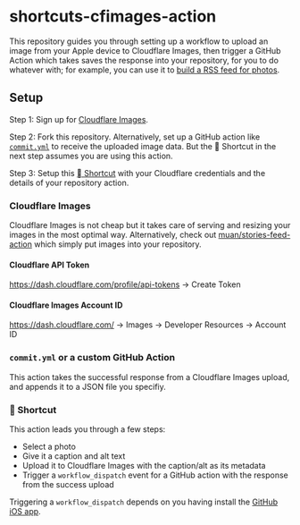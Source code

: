 # shortcuts-cfimages-action

This repository guides you through setting up a workflow to upload an image from your Apple device to Cloudflare Images, then trigger a GitHub Action which takes saves the response into your repository, for you to do whatever with; for example, you can use it to [build a RSS feed for photos](https://muan.co/photos.xml). 

## Setup

Step 1: Sign up for [Cloudflare Images](https://www.cloudflare.com/products/cloudflare-images/).

Step 2: Fork this repository. Alternatively, set up a GitHub action like [`commit.yml`](.github/workflows/commit.yml) to receive the uploaded image data. But the  Shortcut in the next step assumes you are using this action.

Step 3: Setup this [ Shortcut](https://www.icloud.com/shortcuts/accdd822b5c0461eaaf24c6219ed9699) with your Cloudflare credentials and the details of your repository action.

### Cloudflare Images

Cloudflare Images is not cheap but it takes care of serving and resizing your images in the most optimal way. Alternatively, check out [muan/stories-feed-action](https://github.com/muan/stories-feed-action) which simply put images into your repository.

#### **Cloudflare API Token**

https://dash.cloudflare.com/profile/api-tokens → Create Token

#### **Cloudflare Images Account ID**

https://dash.cloudflare.com/ → Images → Developer Resources → Account ID

### `commit.yml` or a custom GitHub Action

This action takes the successful response from a Cloudflare Images upload, and appends it to a JSON file you specifiy.

###  Shortcut

This action leads you through a few steps:

- Select a photo
- Give it a caption and alt text
- Upload it to Cloudflare Images with the caption/alt as its metadata
- Trigger a `workflow_dispatch` event for a GitHub action with the response from the success upload

Triggering a `workflow_dispatch` depends on you having install the [GitHub iOS app](https://apps.apple.com/app/github/id1477376905).

